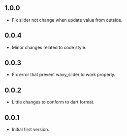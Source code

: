 ## 1.0.0

* Fix slider not change when update value from outside.

## 0.0.4

* Minor changes related to code style.

## 0.0.3

* Fix error that prevent wavy_slider to work properly.

## 0.0.2

* Little changes to conform to dart format.

## 0.0.1

* Initial first version.

